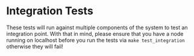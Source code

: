 # Integration Tests

These tests will run against multiple components of the system to test an integration point. With that in mind, please ensure that you have a node running on localhost before you run the tests via `make test_integration` otherwise they will fail!
